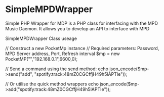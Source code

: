 SimpleMPDWrapper
================

Simple PHP Wrapper for MDP is a PHP class for interfacing with the MPD Music Daemon. It allows you to develop an API to interface with MPD

SimpleMPDWrapper Class useage

// Construct a new PocketMp instance
// Required parameters: Password, MPD Server address, Port, Refresh interval
$mp = new PocketMP("","192.168.0.1",6600,0);

// Send a command using the send method:
echo json_encode($mp->send("add", "spotify:track:48mZ0CGCffjH49h5lAPTIe"));

// Or utilise the quick method wrappers
echo json_encode($mp->add("spotify:track:48mZ0CGCffjH49h5lAPTIe"));
